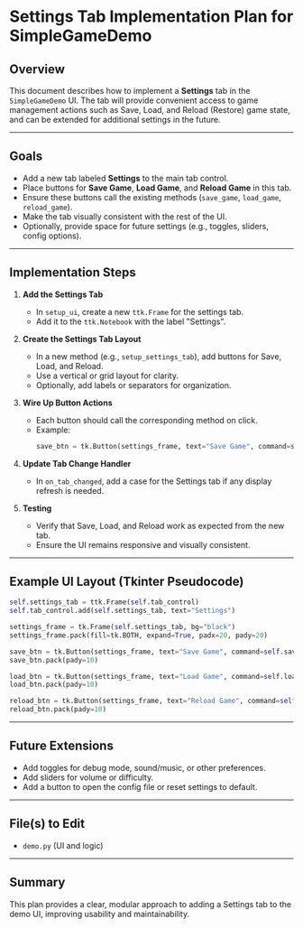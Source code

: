 # Settings Tab Implementation Plan for SimpleGameDemo

## Overview
This document describes how to implement a **Settings** tab in the `SimpleGameDemo` UI. The tab will provide convenient access to game management actions such as Save, Load, and Reload (Restore) game state, and can be extended for additional settings in the future.

---

## Goals
- Add a new tab labeled **Settings** to the main tab control.
- Place buttons for **Save Game**, **Load Game**, and **Reload Game** in this tab.
- Ensure these buttons call the existing methods (`save_game`, `load_game`, `reload_game`).
- Make the tab visually consistent with the rest of the UI.
- Optionally, provide space for future settings (e.g., toggles, sliders, config options).

---

## Implementation Steps

1. **Add the Settings Tab**
   - In `setup_ui`, create a new `ttk.Frame` for the settings tab.
   - Add it to the `ttk.Notebook` with the label "Settings".

2. **Create the Settings Tab Layout**
   - In a new method (e.g., `setup_settings_tab`), add buttons for Save, Load, and Reload.
   - Use a vertical or grid layout for clarity.
   - Optionally, add labels or separators for organization.

3. **Wire Up Button Actions**
   - Each button should call the corresponding method on click.
   - Example:
     ```python
     save_btn = tk.Button(settings_frame, text="Save Game", command=self.save_game)
     ```

4. **Update Tab Change Handler**
   - In `on_tab_changed`, add a case for the Settings tab if any display refresh is needed.

5. **Testing**
   - Verify that Save, Load, and Reload work as expected from the new tab.
   - Ensure the UI remains responsive and visually consistent.

---

## Example UI Layout (Tkinter Pseudocode)
```python
self.settings_tab = ttk.Frame(self.tab_control)
self.tab_control.add(self.settings_tab, text="Settings")

settings_frame = tk.Frame(self.settings_tab, bg="black")
settings_frame.pack(fill=tk.BOTH, expand=True, padx=20, pady=20)

save_btn = tk.Button(settings_frame, text="Save Game", command=self.save_game)
save_btn.pack(pady=10)

load_btn = tk.Button(settings_frame, text="Load Game", command=self.load_game)
load_btn.pack(pady=10)

reload_btn = tk.Button(settings_frame, text="Reload Game", command=self.reload_game)
reload_btn.pack(pady=10)
```

---

## Future Extensions
- Add toggles for debug mode, sound/music, or other preferences.
- Add sliders for volume or difficulty.
- Add a button to open the config file or reset settings to default.

---

## File(s) to Edit
- `demo.py` (UI and logic)

---

## Summary
This plan provides a clear, modular approach to adding a Settings tab to the demo UI, improving usability and maintainability.
